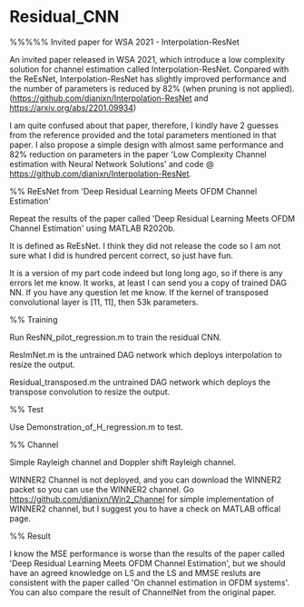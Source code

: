 # Residual_CNN

%%%%% Invited paper for WSA 2021 - Interpolation-ResNet 

An invited paper released in WSA 2021, which introduce a low complexity solution for channel estimation called Interpolation-ResNet. Conpared with the ReEsNet, Interpolation-ResNet has slightly improved performance and the number of parameters is reduced by 82% (when pruning is not applied). (https://github.com/dianixn/Interpolation-ResNet and https://arxiv.org/abs/2201.09934)

I am quite confused about that paper, therefore, I kindly have 2 guesses from the reference provided and the total parameters mentioned in that paper. I also propose a simple design with almost same performance and 82% reduction on parameters in the paper 'Low Complexity Channel estimation with Neural Network Solutions' and code @ https://github.com/dianixn/Interpolation-ResNet. 

%% ReEsNet from 'Deep Residual Learning Meets OFDM Channel Estimation'

Repeat the results of the paper called 'Deep Residual Learning Meets OFDM Channel Estimation' using MATLAB R2020b. 

It is defined as ReEsNet. I think they did not release the code so I am not sure what I did is hundred percent correct, so just have fun.

It is a version of my part code indeed but long long ago, so if there is any errors let me know. It works, at least I can send you a copy of trained DAG NN. If you have any question let me know. If the kernel of transposed convolutional layer is [11, 11], then 53k parameters. 

%% Training

Run ResNN_pilot_regression.m to train the residual CNN.

ResImNet.m is the untrained DAG network which deploys interpolation to resize the output.

Residual_transposed.m the untrained DAG network which deploys the transpose convolution to resize the output.

%% Test

Use Demonstration_of_H_regression.m to test.

%% Channel

Simple Rayleigh channel and Doppler shift Rayleigh channel.

WINNER2 Channel is not deployed, and you can download the WINNER2 packet so you can use the WINNER2 channel. Go https://github.com/dianixn/Win2_Channel for simple implementation of WINNER2 channel, but I suggest you to have a check on MATLAB offical page. 

%% Result

I know the MSE performance is worse than the results of the paper called 'Deep Residual Learning Meets OFDM Channel Estimation', but we should have an agreed knowledge on LS and the LS and MMSE resluts are consistent with the paper called 'On channel estimation in OFDM systems'. You can also compare the result of ChannelNet from the original paper. 
